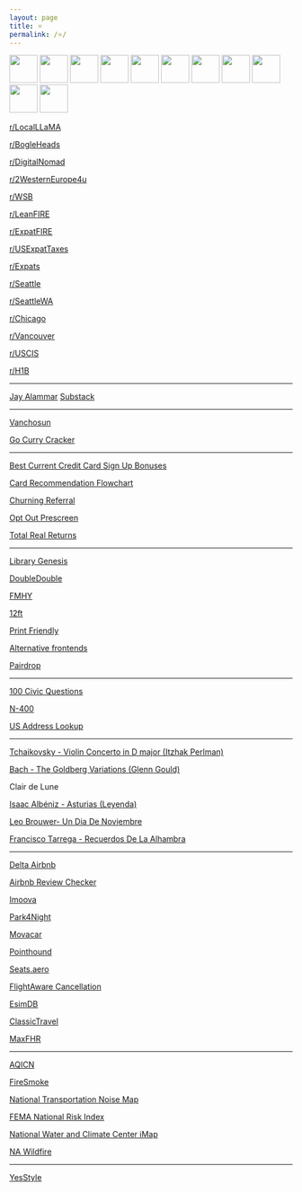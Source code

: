 ```yaml
---
layout: page
title: ⭐
permalink: /⭐/
---
```


<a href="https://news.ycombinator.com/"><img src="https://news.ycombinator.com/favicon.ico" width="50" height="50" /></a>
<a href="https://slickdeals.net/"><img src="https://slickdeals.net/images/slickdeals_icon.svg" width="50" height="50" /></a>
<a href="https://bogleheads.org/"><img src="https://bogleheads.org/favicon.ico" width="50" height="50" /></a>
<a href="https://www.lemonde.fr/en/"><img src="https://www.lemonde.fr/favicon.ico" width="50" height="50" /></a>
<a href="https://www.memeorandum.com/"><img src="https://www.memeorandum.com/favicon.ico" width="50" height="50" /></a>
<a href="https://www.milemoa.com/bbs/"><img src="https://www.milemoa.com/bbs/files/attach/xeicon/favicon.ico" width="50" height="50" /></a>
<a href="https://https://www.dealabs.com/"><img src="https://www.dealabs.com/favicon.ico" width="50" height="50" /></a>
<a href="https://www.francezone.com/"><img src="https://cdn.francezone.com/image/logo/favicon.ico" width="50" height="50" /></a>
<a href="https://scottaaronson.blog/"><img src="https://149663533.v2.pressablecdn.com/wp-content/uploads/2021/10/cropped-Jacket-192x192.gif" width="50" height="50" /></a>
<a href="https://colah.github.io/"><img src="https://colah.github.io/favicon.ico" width="50" height="50" /></a>
<a href="https://lilianweng.github.io/"><img src="https://lilianweng.github.io/favicon_wine.ico" width="50" height="50" /></a>


[r/LocalLLaMA](https://farside.link/libreddit/r/LocalLLaMA/)

[r/BogleHeads](https://farside.link/libreddit/r/bogleheads)

[r/DigitalNomad](https://farside.link/libreddit/r/digitalnomad/)

[r/2WesternEurope4u](https://farside.link/libreddit/r/2westerneurope4u/)

[r/WSB](https://farside.link/libreddit/r/wallstreetbets)

[r/LeanFIRE](https://farside.link/libreddit/r/leanfire)

[r/ExpatFIRE](https://farside.link/libreddit/r/expatfire)

[r/USExpatTaxes](https://farside.link/libreddit/r/usexpattaxes)

[r/Expats](https://farside.link/libreddit/r/expats)

[r/Seattle](https://farside.link/libreddit/r/seattle) 

[r/SeattleWA](https://farside.link/libreddit/r/seattlewa) 

[r/Chicago](https://farside.link/libreddit/r/chicago)

[r/Vancouver](https://farside.link/libreddit/r/vancouver)

[r/USCIS](https://farside.link/libreddit/r/uscis)

[r/H1B](https://farside.link/libreddit/r/h1b)

---

[Jay Alammar](https://jalammar.github.io/) [Substack](https://newsletter.languagemodels.co/)

---

[Vanchosun](https://www.vanchosun.com/)

[Go Curry Cracker](https://www.gocurrycracker.com)

---

[Best Current Credit Card Sign Up Bonuses](https://www.doctorofcredit.com/best-current-credit-card-sign-bonuses/#Recent_Changes)

[Card Recommendation Flowchart](https://m16p-churning.s3.us-east-2.amazonaws.com/Card+Recommendation+Flowchart+Latest.html)

[Churning Referral](https://churning.rankt.com/referrals/)

[Opt Out Prescreen](https://www.optoutprescreen.com/)

[Total Real Returns](https://totalrealreturns.com/s/USDOLLAR,BRK-B,VTI,VXUS,SGOV?start=2022-01-01)


---

[Library Genesis](http://libgen.rs/)

[DoubleDouble](https://doubledouble.top/)

[FMHY](https://fmhy.net/videopiracyguide)

[12ft](https://12ft.io/)

[Print Friendly](https://www.printfriendly.com)

[Alternative frontends](https://farside.link/)

[Pairdrop](https://pairdrop.net/)

---

[100 Civic Questions](https://www.uscis.gov/citizenship/find-study-materials-and-resources/study-for-the-test/100-civics-questions-and-answers-with-mp3-audio-english-version)

[N-400](https://www.uscis.gov/n-400)

[US Address Lookup](https://firstlogic.com/tools/verify-address)

---

[Tchaikovsky - Violin Concerto in D major (Itzhak Perlman)](https://www.youtube.com/watch?v=QCKL95HAdQ8)

[Bach - The Goldberg Variations (Glenn Gould)](https://www.youtube.com/watch?v=Ah392lnFHxM)

Clair de Lune

[Isaac Albéniz - Asturias (Leyenda)](https://www.songsterr.com/a/wsa/isaac-albeniz-asturias-leyenda-tab-s23643)

[Leo Brouwer- Un Dia De Noviembre](https://www.songsterr.com/a/wsa/leo-brouwer-un-dia-de-noviembre-tab-s3376t0)

[Francisco Tarrega - Recuerdos De La Alhambra](https://www.songsterr.com/a/wsa/francisco-tarrega-recuerdos-de-la-alhambra-tab-s20178)

---

[Delta Airbnb](https://www.deltaairbnb.com/content/delta-airbnb/en/overview.html)

[Airbnb Review Checker](https://checkout.reviews)

[Imoova](https://imoova.com/)

[Park4Night](https://park4night.com/en)

[Movacar](https://www.movacar.com/)

[Pointhound](https://www.pointhound.com/)

[Seats.aero](https://seats.aero/)

[FlightAware Cancellation](https://www.flightaware.com/live/cancelled/today)

[EsimDB](https://esimdb.com)

[ClassicTravel](https://www.classictravel.com/)

[MaxFHR](https://maxfhr.com/)

---

[AQICN](https://aqicn.org/map/northamerica/)

[FireSmoke](https://firesmoke.ca/forecasts/current/)

[National Transportation Noise Map](https://maps.dot.gov/BTS/NationalTransportationNoiseMap/)

[FEMA National Risk Index](https://hazards.fema.gov/nri/map)

[National Water and Climate Center iMap](https://nwcc-apps.sc.egov.usda.gov/imap)

[NA Wildfire](https://lens.pathandfocus.com/?latitude=37.83&longitude=-92.71&zoom=4)

---

[YesStyle](https://www.yesstyle.com)




<script>
    document.getElementsByClassName("post-title").item(0).innerText = null;
</script>
